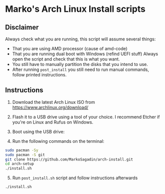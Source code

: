 # Marko's Arch Linux Install scripts

## Disclaimer

Always check what you are running, this script will assume several things:
* That you are using AMD processor (cause of amd-code)
* That you are running dual boot with Windows (refind UEFI stuff)
Always open the script and check that this is what you want.
* You still have to manually partition the disks that you intend to use.
* After running `post_install` you still need to run manual commands, follow printed instructions.

## Instructions

1. Download the latest Arch Linux ISO from https://www.archlinux.org/download/

2. Flash it to a USB drive using a tool of your choice. I recommend Etcher if you're on Linux and Rufus on Windows.

3. Boot using the USB drive:

4. Run the following commands on the terminal:
```bash
sudo pacman -Sy
sudo pacman -S git
git clone https://github.com/MarkoSagadin/arch-install.git
cd arch-setup
./install.sh
```

5. Run `post_install.sh` script and follow instructions afterwards

```bash
./install.sh
```

